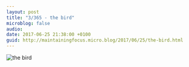```yaml
---
layout: post
title: "3/365 - the bird"
microblog: false
audio: 
date: 2017-06-25 21:38:00 +0100
guid: http://maintainingfocus.micro.blog/2017/06/25/the-bird.html
---
```

![the bird](https://f000.backblazeb2.com/file/Roel-Share/the-bird.jpg)
